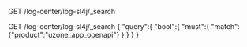GET /log-center/log-sl4j/_search

GET /log-center/log-sl4j/_search
{
  "query":{
    "bool":{
      "must":{
        "match":{"product":"uzone_app_openapi"}
      }
    }
  }
}